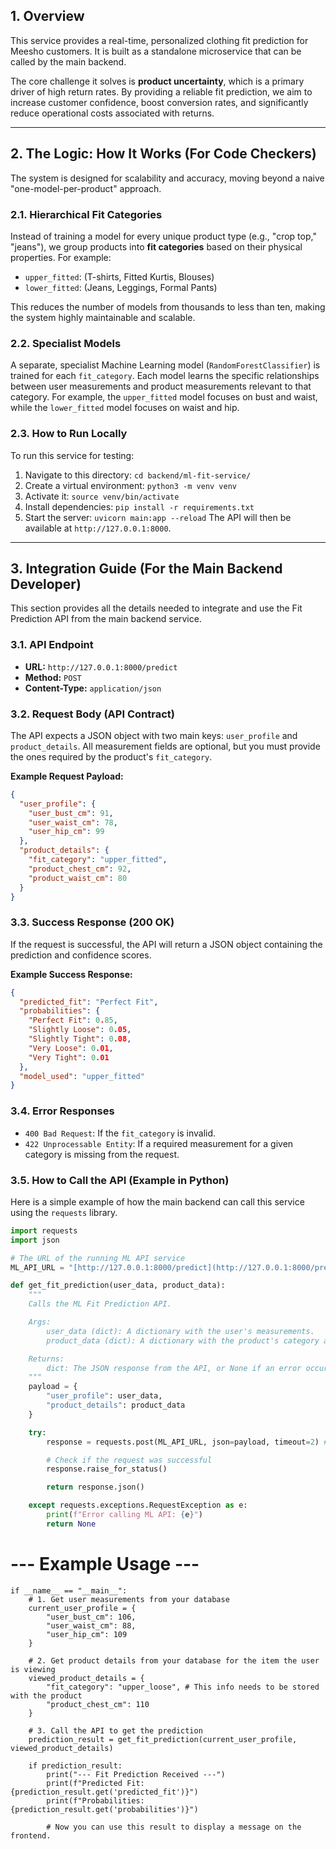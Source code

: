 ## 1. Overview

This service provides a real-time, personalized clothing fit prediction for Meesho customers. It is built as a standalone microservice that can be called by the main backend.

The core challenge it solves is **product uncertainty**, which is a primary driver of high return rates. By providing a reliable fit prediction, we aim to increase customer confidence, boost conversion rates, and significantly reduce operational costs associated with returns.

---

## 2. The Logic: How It Works (For Code Checkers)

The system is designed for scalability and accuracy, moving beyond a naive "one-model-per-product" approach.

### 2.1. Hierarchical Fit Categories

Instead of training a model for every unique product type (e.g., "crop top," "jeans"), we group products into **fit categories** based on their physical properties. For example:

- `upper_fitted`: (T-shirts, Fitted Kurtis, Blouses)
- `lower_fitted`: (Jeans, Leggings, Formal Pants)

This reduces the number of models from thousands to less than ten, making the system highly maintainable and scalable.

### 2.2. Specialist Models

A separate, specialist Machine Learning model (`RandomForestClassifier`) is trained for each `fit_category`. Each model learns the specific relationships between user measurements and product measurements relevant to that category. For example, the `upper_fitted` model focuses on bust and waist, while the `lower_fitted` model focuses on waist and hip.

### 2.3. How to Run Locally

To run this service for testing:

1.  Navigate to this directory: `cd backend/ml-fit-service/`
2.  Create a virtual environment: `python3 -m venv venv`
3.  Activate it: `source venv/bin/activate`
4.  Install dependencies: `pip install -r requirements.txt`
5.  Start the server: `uvicorn main:app --reload`
    The API will then be available at `http://127.0.0.1:8000`.

---

## 3. Integration Guide (For the Main Backend Developer)

This section provides all the details needed to integrate and use the Fit Prediction API from the main backend service.

### 3.1. API Endpoint

- **URL:** `http://127.0.0.1:8000/predict`
- **Method:** `POST`
- **Content-Type:** `application/json`

### 3.2. Request Body (API Contract)

The API expects a JSON object with two main keys: `user_profile` and `product_details`. All measurement fields are optional, but you must provide the ones required by the product's `fit_category`.

**Example Request Payload:**

```json
{
  "user_profile": {
    "user_bust_cm": 91,
    "user_waist_cm": 78,
    "user_hip_cm": 99
  },
  "product_details": {
    "fit_category": "upper_fitted",
    "product_chest_cm": 92,
    "product_waist_cm": 80
  }
}
```

### 3.3. Success Response (200 OK)

If the request is successful, the API will return a JSON object containing the prediction and confidence scores.

**Example Success Response:**

```json
{
  "predicted_fit": "Perfect Fit",
  "probabilities": {
    "Perfect Fit": 0.85,
    "Slightly Loose": 0.05,
    "Slightly Tight": 0.08,
    "Very Loose": 0.01,
    "Very Tight": 0.01
  },
  "model_used": "upper_fitted"
}
```

### 3.4. Error Responses

- `400 Bad Request`: If the `fit_category` is invalid.
- `422 Unprocessable Entity`: If a required measurement for a given category is missing from the request.

### 3.5. How to Call the API (Example in Python)

Here is a simple example of how the main backend can call this service using the `requests` library.

```python
import requests
import json

# The URL of the running ML API service
ML_API_URL = "[http://127.0.0.1:8000/predict](http://127.0.0.1:8000/predict)"

def get_fit_prediction(user_data, product_data):
    """
    Calls the ML Fit Prediction API.

    Args:
        user_data (dict): A dictionary with the user's measurements.
        product_data (dict): A dictionary with the product's category and measurements.

    Returns:
        dict: The JSON response from the API, or None if an error occurred.
    """
    payload = {
        "user_profile": user_data,
        "product_details": product_data
    }

    try:
        response = requests.post(ML_API_URL, json=payload, timeout=2) # 2-second timeout

        # Check if the request was successful
        response.raise_for_status()

        return response.json()

    except requests.exceptions.RequestException as e:
        print(f"Error calling ML API: {e}")
        return None
```

# --- Example Usage ---

```
if __name__ == "__main__":
    # 1. Get user measurements from your database
    current_user_profile = {
        "user_bust_cm": 106,
        "user_waist_cm": 88,
        "user_hip_cm": 109
    }

    # 2. Get product details from your database for the item the user is viewing
    viewed_product_details = {
        "fit_category": "upper_loose", # This info needs to be stored with the product
        "product_chest_cm": 110
    }

    # 3. Call the API to get the prediction
    prediction_result = get_fit_prediction(current_user_profile, viewed_product_details)

    if prediction_result:
        print("--- Fit Prediction Received ---")
        print(f"Predicted Fit: {prediction_result.get('predicted_fit')}")
        print(f"Probabilities: {prediction_result.get('probabilities')}")

        # Now you can use this result to display a message on the frontend.
```


